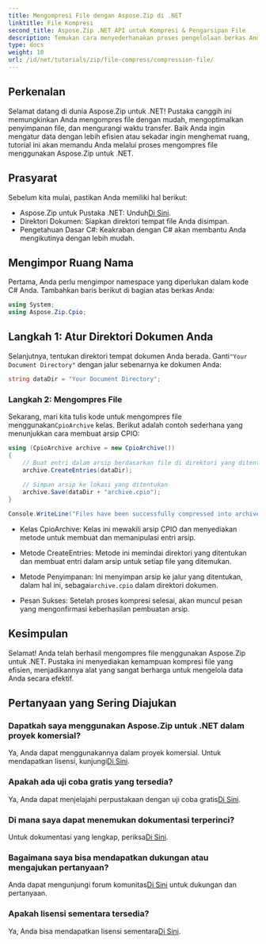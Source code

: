 ```yaml
---
title: Mengompresi File dengan Aspose.Zip di .NET
linktitle: File Kompresi
second_title: Aspose.Zip .NET API untuk Kompresi & Pengarsipan File
description: Temukan cara menyederhanakan proses pengelolaan berkas Anda dengan Aspose.Zip untuk .NET. Panduan terperinci ini memandu Anda melalui langkah-langkah mengompresi berkas.
type: docs
weight: 10
url: /id/net/tutorials/zip/file-compress/compression-file/
---
```

## Perkenalan

Selamat datang di dunia Aspose.Zip untuk .NET! Pustaka canggih ini memungkinkan Anda mengompres file dengan mudah, mengoptimalkan penyimpanan file, dan mengurangi waktu transfer. Baik Anda ingin mengatur data dengan lebih efisien atau sekadar ingin menghemat ruang, tutorial ini akan memandu Anda melalui proses mengompres file menggunakan Aspose.Zip untuk .NET.

## Prasyarat

Sebelum kita mulai, pastikan Anda memiliki hal berikut:

-  Aspose.Zip untuk Pustaka .NET: Unduh[Di Sini](https://releases.aspose.com/zip/net/).
- Direktori Dokumen: Siapkan direktori tempat file Anda disimpan.
- Pengetahuan Dasar C#: Keakraban dengan C# akan membantu Anda mengikutinya dengan lebih mudah.

## Mengimpor Ruang Nama

Pertama, Anda perlu mengimpor namespace yang diperlukan dalam kode C# Anda. Tambahkan baris berikut di bagian atas berkas Anda:

```csharp
using System;
using Aspose.Zip.Cpio;
```

## Langkah 1: Atur Direktori Dokumen Anda

 Selanjutnya, tentukan direktori tempat dokumen Anda berada. Ganti`"Your Document Directory"` dengan jalur sebenarnya ke dokumen Anda:

```csharp
string dataDir = "Your Document Directory";
```

### Langkah 2: Mengompres File

 Sekarang, mari kita tulis kode untuk mengompres file menggunakan`CpioArchive` kelas. Berikut adalah contoh sederhana yang menunjukkan cara membuat arsip CPIO:

```csharp
using (CpioArchive archive = new CpioArchive())
{
    // Buat entri dalam arsip berdasarkan file di direktori yang ditentukan
    archive.CreateEntries(dataDir);
    
    // Simpan arsip ke lokasi yang ditentukan
    archive.Save(dataDir + "archive.cpio");
}

Console.WriteLine("Files have been successfully compressed into archive.cpio!");
```

- Kelas CpioArchive: Kelas ini mewakili arsip CPIO dan menyediakan metode untuk membuat dan memanipulasi entri arsip.
  
- Metode CreateEntries: Metode ini memindai direktori yang ditentukan dan membuat entri dalam arsip untuk setiap file yang ditemukan.
  
-  Metode Penyimpanan: Ini menyimpan arsip ke jalur yang ditentukan, dalam hal ini, sebagai`archive.cpio` dalam direktori dokumen.
  
- Pesan Sukses: Setelah proses kompresi selesai, akan muncul pesan yang mengonfirmasi keberhasilan pembuatan arsip.

## Kesimpulan

Selamat! Anda telah berhasil mengompres file menggunakan Aspose.Zip untuk .NET. Pustaka ini menyediakan kemampuan kompresi file yang efisien, menjadikannya alat yang sangat berharga untuk mengelola data Anda secara efektif.

## Pertanyaan yang Sering Diajukan

### Dapatkah saya menggunakan Aspose.Zip untuk .NET dalam proyek komersial?
 Ya, Anda dapat menggunakannya dalam proyek komersial. Untuk mendapatkan lisensi, kunjungi[Di Sini](https://purchase.conholdate.com/buy).

### Apakah ada uji coba gratis yang tersedia?
 Ya, Anda dapat menjelajahi perpustakaan dengan uji coba gratis[Di Sini](https://releases.aspose.com/).

### Di mana saya dapat menemukan dokumentasi terperinci?
 Untuk dokumentasi yang lengkap, periksa[Di Sini](https://reference.aspose.com/zip/net/).

### Bagaimana saya bisa mendapatkan dukungan atau mengajukan pertanyaan?
 Anda dapat mengunjungi forum komunitas[Di Sini](https://forum.aspose.com/c/zip/37) untuk dukungan dan pertanyaan.

### Apakah lisensi sementara tersedia?
 Ya, Anda bisa mendapatkan lisensi sementara[Di Sini](https://purchase.conholdate.com/temporary-license/).